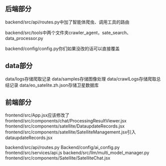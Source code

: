 ## 后端部分
backend/src/api/routes.py中加了智能体爬虫、调用工具的路由

backend/src/tools中两个文件夹crawler_agent，sate_search、data_processor.py

backend/config/config.py你们如果没改的话可以直接覆盖
## data部分

data/logs存储爬取记录
data/samples存储图像处理
data/crawlLogs存储爬取总结记录
data/eo_satelite.zh.json存储卫星数据库

## 前端部分
frontend/src/App.jsx应该修改了
frontend/src/components/chat/ProcessingResultViewer.jsx
frontend/src/components/satellite/DataupdateRecords.jsx
frontend/src/components/satellite/SatelliteManagement.jsx引入dataupdateRecords.jsx


backend/src/api/routes.py
Backend/config/ai_config.py
frontend/src/services/api.js
backend/src/llm/multi_model_manager.py
frontend/src/components/Satellite/SatelliteChat.jsx
